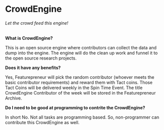 # CrowdEngine
###### Let the crowd feed this engine!

**What is CrowdEngine?** 

This is an open source engine where contributors can collect the data and dump into the engine. The engine will do the clean up work and funnel it to the open source research projects.

**Does it have any benefits?** 

Yes, Featurepreneur will pick the random contributor (whoever meets the basic contributor requirements) and reward them with Tact coins. Those Tact Coins will be delivered weekly in the Spin Time Event. The title CrowdEngine Contributor of the week will be stored in the Featurepreneur Archive.

**Do I need to be good at programming to contrite the CrowdEngine?**

In short No. 
Not all tasks are programming based. So, non-programmer can contribute this CrowdEngine as well.